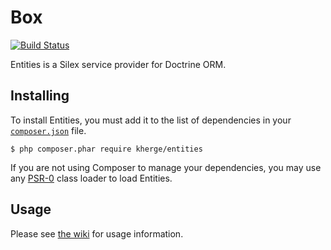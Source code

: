 # Box

[![Build Status](https://secure.travis-ci.org/kherge/Entities.png?branch=master)](http://travis-ci.org/kherge/Entities)

Entities is a Silex service provider for Doctrine ORM.

## Installing

To install Entities, you must add it to the list of dependencies in your [`composer.json`][Composer] file.

    $ php composer.phar require kherge/entities

If you are not using Composer to manage your dependencies, you may use any [PSR-0][PSR-0] class loader to load Entities.

## Usage

Please see [the wiki][Wiki] for usage information.

[Composer]: http://getcomposer.org/
[PSR-0]: https://github.com/php-fig/fig-standards/blob/master/accepted/PSR-0.md
[Wiki]: https://github.com/kherge/Entities/wiki/Configure